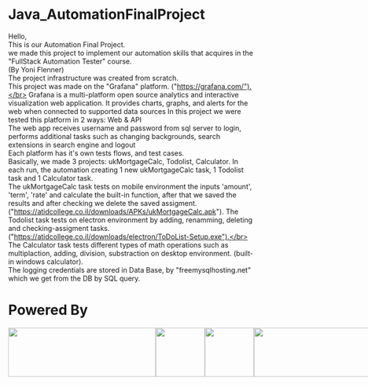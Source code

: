 ﻿# Java_AutomationFinalProject
Hello,</br>
This is our Automation Final Project.</br>
we made this project to implement our automation skills that acquires in the "FullStack Automation Tester" course.</br>
(By Yoni Flenner)</br>
The project infrastructure was created from scratch.</br>
This project was made on the "Grafana" platform. ("https://grafana.com/").</br>
Grafana is a multi-platform open source analytics and interactive visualization web application. It provides charts, graphs, and alerts for the web when connected to supported data sources
In this project we were tested this platform in 2 ways: Web & API</br>
The web app receives username and password from sql server to login, performs additional tasks such as changing backgrounds, search extensions in search engine and logout</br>
Each platform has it's own tests flows, and test cases.</br>
Basically, we made 3 projects: ukMortgageCalc, Todolist, Calculator. In each run, the automation creating 1 new ukMortgageCalc task, 1 Todolist task and 1 Calculator task.</br>
The ukMortgageCalc task tests on mobile environment the inputs 'amount', 'term', 'rate' and calculate the built-in function, after that we saved the results and after checking we delete the saved assigment. ("https://atidcollege.co.il/downloads/APKs/ukMortgageCalc.apk").
The Todolist task tests on electron environment by adding, renamming, deleting and checking-assigment tasks. ("https://atidcollege.co.il/downloads/electron/ToDoList-Setup.exe").</br>
The Calculator task tests different types of math operations such as multiplaction, adding, division, substraction on desktop environment. (built-in windows calculator).</br>
The logging credentials are stored in Data Base, by "freemysqlhosting.net" which we get from the DB by SQL query.</br>

<h1>Powered By</h1>
<div style="display: flex;">
<img style="width: 300px; height:100px;" src="https://cdn.icon-icons.com/icons2/2699/PNG/128/grafana_logo_icon_171049.png">
<img style="width: 100px; height: 100px;" src="https://img.icons8.com/officel/2x/selenium-test-automation.png"><br/>
<img style="width: 100px; height:100px;" src="https://static-00.iconduck.com/assets.00/appium-icon-255x256-9rw9ghl0.png">
<img  style="width: 300px; height:100px;" src="https://cdn.icon-icons.com/icons2/2699/PNG/128/jenkins_logo_icon_167854.png">
</div>

